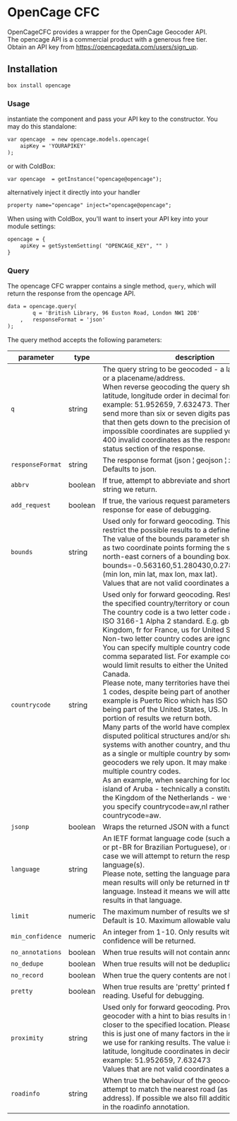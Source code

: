 # OpenCage CFC


OpenCageCFC provides a wrapper for the OpenCage Geocoder API.  
The opencage API is a commercial product with a generous free tier.  
Obtain an API key from https://opencagedata.com/users/sign_up.  

## Installation
```js
box install opencage
```

### Usage
instantiate the component and pass your API key to the constructor. 
You may do this standalone:
```cfc
var opencage  = new opencage.models.opencage(
    aipKey = 'YOURAPIKEY'
);
```
or with ColdBox:
```cfc
var opencage  = getInstance("opencage@opencage");
```
alternatively inject it directly into your handler
```cfc
property name="opencage" inject="opencage@opencage";
```

When using with ColdBox, you'll want to insert your API key into your module settings:

```cfc
opencage = {
    apiKey = getSystemSetting( "OPENCAGE_KEY", "" )
}
```


### Query
The opencage CFC wrapper contains a single method, `query`, which will return the response from the opencage API.

```cfc
data = opencage.query(
    	q = 'British Library, 96 Euston Road, London NW1 2DB'
    ,   responseFormat = 'json'
);
```

The query method accepts the following parameters:

| parameter | type | description |
| --- | --- | --- |
|`q`                | string | The query string to be geocoded - a latitude, longitude or a placename/address.<br> When reverse geocoding the query should be in latitude, longitude order in decimal format. For example: 51.952659, 7.632473. There is no reason to send more than six or seven digits past the decimal as that then gets down to the precision of a centimeter. If impossible coordinates are supplied you will receive a 400 invalid coordinates as the response code in the status section of the response.|
|`responseFormat`   | string | The response format (json ¦ geojson ¦ xml ¦ map). Defaults to json.
|`abbrv`            | boolean | If true, attempt to abbreviate and shorten the formatted string we return.|
|`add_request`      | boolean | If true, the various request parameters are added to the response for ease of debugging.|
|`bounds`           | string | Used only for forward geocoding. This value will restrict the possible results to a defined bounding box.<br> The value of the bounds parameter should be specified as two coordinate points forming the south-west and north-east corners of a bounding box. For example: bounds=-0.563160,51.280430,0.278970,51.683979 (min lon, min lat, max lon, max lat). <br> Values that are not valid coordinates are ignored. |
|`countrycode`      | string | Used only for forward geocoding. Restricts results to the specified country/territory or countries.<br> The country code is a two letter code as defined by the ISO 3166-1 Alpha 2 standard. E.g. gb for the United Kingdom, fr for France, us for United States.<br> Non-two letter country codes are ignored.<br> You can specify multiple country codes by supplying a comma separated list. For example countrycode=ca,us would limit results to either the United States or Canada.<br> Please note, many territories have their own ISO 3116-1 codes, despite being part of another country. An example is Puerto Rico which has ISO code PR, despite being part of the United States, US. In the components portion of results we return both.<br> Many parts of the world have complex or even disputed political structures and/or share postal systems with another country, and thus may be treated as a single or multiple country by some of the geocoders we rely upon. It may make sense to specify multiple country codes.<br> As an example, when searching for locations on the island of Aruba - technically a constituent country of the Kingdom of the Netherlands - we will do better if you specify countrycode=aw,nl rather than just countrycode=aw. |
|`jsonp`            | boolean | Wraps the returned JSON with a function name. |
|`language`         | string | An IETF format language code (such as es for Spanish or pt-BR for Brazilian Portuguese), or native in which case we will attempt to return the response in the local language(s). <br> Please note, setting the language parameter does NOT mean results will only be returned in the specified language. Instead it means we will attempt to favour results in that language.|
|`limit`            | numeric | The maximum number of results we should return. Default is 10. Maximum allowable value is 100. |
|`min_confidence`   | numeric | An integer from 1-10. Only results with at least this confidence will be returned.|
|`no_annotations`   | boolean | When true results will not contain annotations. |
|`no_dedupe`        | boolean | When true results will not be deduplicated. |
|`no_record`        | boolean | When true the query contents are not logged. |
|`pretty`           | boolean | When true results are 'pretty' printed for easier reading. Useful for debugging. |
|`proximity`        | string | Used only for forward geocoding. Provides the geocoder with a hint to bias results in favour of those closer to the specified location. Please note though, this is just one of many factors in the internal scoring we use for ranking results. The value is a point with latitude, longitude coordinates in decimal format. For example: 51.952659, 7.632473 <br> Values that are not valid coordinates are ignored. |
|`roadinfo`         | string | When true the behaviour of the geocoder is changed to attempt to match the nearest road (as opposed to address). If possible we also fill additional information in the roadinfo annotation. |
